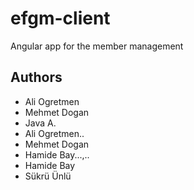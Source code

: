 # efgm-client
Angular app for the member management

## Authors
- Ali Ogretmen
- Mehmet Dogan
- Java A.
- Ali Ogretmen..
- Mehmet Dogan
- Hamide Bay...,..
- Hamide Bay
- Sükrü Ünlü

